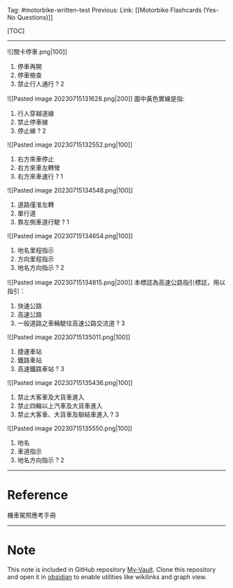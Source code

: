 Tag: #motorbike-written-test 
Previous: 
Link: [[Motorbike Flashcards (Yes-No Questions)]]

[TOC]

---

![[關卡停車.png|100]]
1. 停車再開
2. 停車檢查
3. 禁止行人通行
?
2
<!--SR:!2023-07-30,11,250-->

![[Pasted image 20230715131628.png|200]]
圖中黃色實線是指:
1. 行人穿越道線
2. 禁止停車線
3. 停止線
?
2
<!--SR:!2023-08-01,13,290-->

![[Pasted image 20230715132552.png|100]]
1. 右方來車停止
2. 右方來車左轉彎
3. 右方來車速行
?
1
<!--SR:!2023-08-03,15,290-->

![[Pasted image 20230715134548.png|100]]
1. 道路僅准左轉
2. 單行道
3. 靠左側車道行駛
?
1
<!--SR:!2023-08-01,13,293-->

![[Pasted image 20230715134654.png|100]]
1. 地名里程指示
2. 方向里程指示
3. 地名方向指示
?
2
<!--SR:!2023-07-31,12,250-->

![[Pasted image 20230715134815.png|200]]
本標誌為高速公路指引標誌，用以指引：
1. 快速公路
2. 高速公路
3. 一般道路之車輛駛往高速公路交流道
?
3
<!--SR:!2023-08-01,13,290-->

![[Pasted image 20230715135011.png|100]]
1. 捷運車站
2. 鐵路車站
3. 高速鐵路車站
?
3
<!--SR:!2023-08-01,13,293-->

![[Pasted image 20230715135436.png|100]]
1. 禁止大客車及大貨車進入
2. 禁止四輪以上汽車及大貨車進入
3. 禁止大客車、大貨車及聯結車進入
?
3
<!--SR:!2023-08-01,13,290-->

![[Pasted image 20230715135550.png|100]]
1. 地名
2. 車道指示
3. 地名方向指示
?
2
<!--SR:!2023-08-01,13,293-->

---

# Reference

機車駕照應考手冊

---

# Note

This note is included in GitHub repository [My-Vault](https://github.com/LittleD3092/My-Vault.git). Clone this repository and open it in [obsidian](https://obsidian.md/) to enable utilities like wikilinks and graph view.